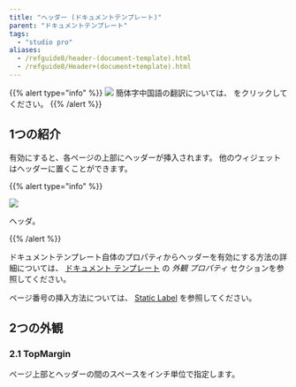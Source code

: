 ```yaml
---
title: "ヘッダー (ドキュメントテンプレート)"
parent: "ドキュメントテンプレート"
tags:
  - "studio pro"
aliases:
  - /refguide8/header-(document-template).html
  - /refguide8/Header+(document+template).html
---
```


{{% alert type="info" %}}
<img src="attachments/chinese-translation/china.png" style="display: inline-block; margin: 0" /> 簡体字中国語の翻訳については、 [<unk> <unk> <unk>](https://cdn.mendix.tencent-cloud.com/documentation/refguide8/header-document-template.pdf) をクリックしてください。
{{% /alert %}}

## 1つの紹介

有効にすると、各ページの上部にヘッダーが挿入されます。 他のウィジェットはヘッダーに置くことができます。

{{% alert type="info" %}}

![](attachments/document-templates/918236.png)

ヘッダ。

{{% /alert %}}

ドキュメントテンプレート自体のプロパティからヘッダーを有効にする方法の詳細については、 [ドキュメント テンプレート](document-template#appearance-properties) の *外観 プロパティ* セクションを参照してください。

ページ番号の挿入方法については、 [Static Label](static-label-document-template) を参照してください。

## 2つの外観

### 2.1 TopMargin

ページ上部とヘッダーの間のスペースをインチ単位で指定します。
